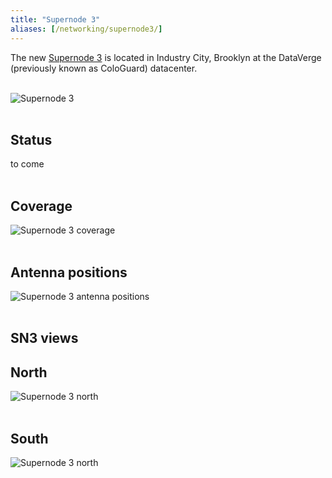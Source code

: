 ```yaml
---
title: "Supernode 3"
aliases: [/networking/supernode3/]
---
```


The new [Supernode 3](https://www.nycmesh.net/map/nodes/713) is located in Industry City, Brooklyn at the DataVerge (previously known as ColoGuard) datacenter.<br><br>

![Supernode 3](/img/nycmesh-sn3-1.jpg)<br><br>

## Status

to come<br><br>

## Coverage
![Supernode 3 coverage](/img/nycmesh-sn3-2.jpg)
<br><br>
## Antenna positions
![Supernode 3 antenna positions](/img/nycmesh-sn3-3.jpg)
<br><br>
## SN3 views

## North
![Supernode 3 north](/img/nycmesh-sn3-pano1-north.jpg)
<br><br>
## South
![Supernode 3 north](/img/nycmesh-sn3-pano2-south.jpg)
